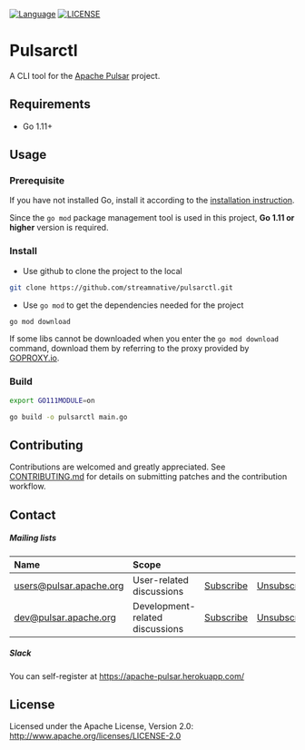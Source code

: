 <!--

    Licensed to the Apache Software Foundation (ASF) under one
    or more contributor license agreements.  See the NOTICE file
    distributed with this work for additional information
    regarding copyright ownership.  The ASF licenses this file
    to you under the Apache License, Version 2.0 (the
    "License"); you may not use this file except in compliance
    with the License.  You may obtain a copy of the License at

      http://www.apache.org/licenses/LICENSE-2.0

    Unless required by applicable law or agreed to in writing,
    software distributed under the License is distributed on an
    "AS IS" BASIS, WITHOUT WARRANTIES OR CONDITIONS OF ANY
    KIND, either express or implied.  See the License for the
    specific language governing permissions and limitations
    under the License.

-->

[![Language](https://img.shields.io/badge/Language-Go-blue.svg)](https://golang.org/)
[![LICENSE](https://img.shields.io/hexpm/l/pulsar.svg)](https://github.com/streamnative/pulsarctl/blob/master/LICENSE)

# Pulsarctl

A CLI tool for the [Apache Pulsar](https://pulsar.incubator.apache.org/) project.

## Requirements

- Go 1.11+

## Usage

### Prerequisite

If you have not installed Go, install it according to the [installation instruction](http://golang.org/doc/install).

Since the `go mod` package management tool is used in this project, **Go 1.11 or higher** version is required.

### Install

- Use github to clone the project to the local

```bash
git clone https://github.com/streamnative/pulsarctl.git
```

- Use `go mod` to get the dependencies needed for the project

```bash
go mod download
```

If some libs cannot be downloaded when you enter the `go mod download` command, download them by referring to the proxy provided by [GOPROXY.io](https://goproxy.io/).

### Build

```bash
export GO111MODULE=on

go build -o pulsarctl main.go
```

## Contributing

Contributions are welcomed and greatly appreciated. See [CONTRIBUTING.md](CONTRIBUTING.md) for details on submitting patches and the contribution workflow.

## Contact

##### Mailing lists

| Name                                                                          | Scope                           |                                                                 |                                                                     |                                                                              |
|:------------------------------------------------------------------------------|:--------------------------------|:----------------------------------------------------------------|:--------------------------------------------------------------------|:-----------------------------------------------------------------------------|
| [users@pulsar.apache.org](mailto:users@pulsar.apache.org) | User-related discussions        | [Subscribe](mailto:users-subscribe@pulsar.apache.org) | [Unsubscribe](mailto:users-unsubscribe@pulsar.apache.org) | [Archives](http://mail-archives.apache.org/mod_mbox/pulsar-users/) |
| [dev@pulsar.apache.org](mailto:dev@pulsar.apache.org)     | Development-related discussions | [Subscribe](mailto:dev-subscribe@pulsar.apache.org)   | [Unsubscribe](mailto:dev-unsubscribe@pulsar.apache.org)   | [Archives](http://mail-archives.apache.org/mod_mbox/pulsar-dev/)   |

##### Slack

You can self-register at https://apache-pulsar.herokuapp.com/

## License

Licensed under the Apache License, Version 2.0: http://www.apache.org/licenses/LICENSE-2.0
